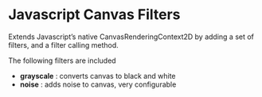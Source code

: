 # Javascript Canvas Filters

Extends Javascript&#8217;s native CanvasRenderingContext2D by adding a set of filters, and a filter calling method.

The following filters are included

* __grayscale__ : converts canvas to black and white
* __noise__ : adds noise to canvas, very configurable